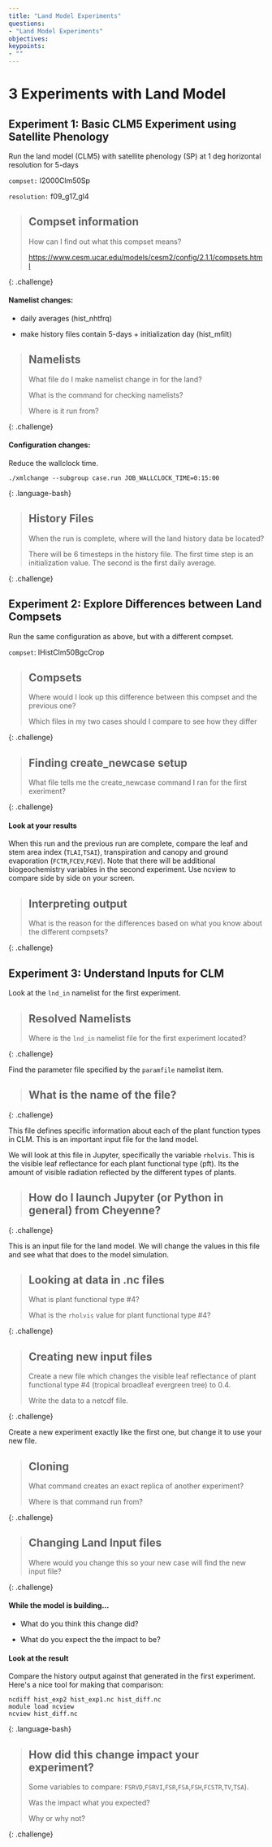 ```yaml
---
title: "Land Model Experiments"
questions:
- "Land Model Experiments"
objectives:
keypoints:
- ""
---
```


# 3 Experiments with Land Model

## Experiment 1: Basic CLM5 Experiment using Satellite Phenology

Run the land model (CLM5) with satellite phenology (SP) at 1 deg horizontal resolution for 5-days

`compset:` I2000Clm50Sp

`resolution:` f09_g17_gl4

> ## Compset information
>
> How can I find out what this compset means?
>
> https://www.cesm.ucar.edu/models/cesm2/config/2.1.1/compsets.html
>
>
{: .challenge}


#### Namelist changes:

* daily averages (hist_nhtfrq)

* make history files contain 5-days + initialization day (hist_mfilt)

> ## Namelists
> 
> What file do I make namelist change in for the land?
>
> What is the command for checking namelists?
>
> Where is it run from?
>
{: .challenge}

#### Configuration changes:

Reduce the wallclock time.

~~~
./xmlchange --subgroup case.run JOB_WALLCLOCK_TIME=0:15:00
~~~
{: .language-bash}

> ## History Files
>
> When the run is complete, where will the land history data be located?
>
> There will be 6 timesteps in the history file.  The first time
> step is an initialization value.  The second is the first daily average.
>
>
{: .challenge}


## Experiment 2: Explore Differences between Land Compsets

Run the same configuration as above, but with a different compset.

`compset`: IHistClm50BgcCrop

> ## Compsets
>
> Where would I look up this difference between this compset and the previous one?
>
>
> Which files in my two cases should I compare to see how they differ
>
>
{: .challenge}

> ## Finding create_newcase setup
>
>  What file tells me the create_newcase command I ran for the first exeriment?
>
>
{: .challenge}

#### Look at your results

When this run and the previous run are complete, compare the leaf and stem area index (`TLAI`,`TSAI`), transpiration and canopy and ground evaporation (`FCTR`,`FCEV`,`FGEV`). Note that there will be additional biogeochemistry variables in the second experiment. Use ncview to compare side by side on your screen.

> ## Interpreting output
>
> What is the reason for the differences based on what you know about the different compsets?
>
>
{: .challenge}

## Experiment 3:  Understand Inputs for CLM

Look at the `lnd_in` namelist for the first experiment. 

> ## Resolved Namelists
>
> Where is the `lnd_in` namelist file for the first experiment located?
> 
>
{: .challenge}

Find the parameter file specified by the `paramfile` namelist item.

> ## What is the name of the file?
>
>
{: .challenge}

This file defines specific information about each of the plant function types in CLM.  This is an important input file for the land model.

We will look at this file in Jupyter, specifically the variable `rholvis`.  This is the visible leaf reflectance for each plant functional type (pft).  Its the amount of visible radiation reflected by the different types of plants.  

> ## How do I launch Jupyter (or Python in general) from Cheyenne?
>
> 
{: .challenge}

This is an input file for the land model. We will change the values in this file and see what that does to the model simulation.

> ## Looking at data in .nc files
>
> What is plant functional type #4?
>
> What is the `rholvis` value for plant functional type #4?
>
{: .challenge}

> ## Creating new input files
>
> Create a new file which changes the visible leaf reflectance of plant functional type #4 (tropical broadleaf evergreen tree) to 0.4.  
>
> Write the data to a netcdf file.
>
{: .challenge}

Create a new experiment exactly like the first one, but change it to use your new file.

> ## Cloning
>
> What command creates an exact replica of another experiment?
>
> Where is that command run from?
>
{: .challenge}

> ## Changing Land Input files
>
> Where would you change this so your new case will 
> find the new input file?
>
{: .challenge}

#### While the model is building...

* What do you think this change did?

* What do you expect the the impact to be?

#### Look at the result

Compare the history output against that generated in the first experiment.  Here's a nice tool for making that comparison:

~~~
ncdiff hist_exp2 hist_exp1.nc hist_diff.nc
module load ncview
ncview hist_diff.nc
~~~
{: .language-bash}

> ## How did this change impact your experiment? 
>
> Some variables to compare: `FSRVD`,`FSRVI`,`FSR`,`FSA`,`FSH`,`FCSTR`,`TV`,`TSA`).
> 
> Was the impact what you expected? 
> 
> Why or why not?
>
{: .challenge}

